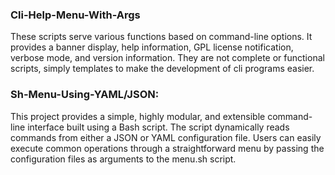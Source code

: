 ### Cli-Help-Menu-With-Args
These scripts serve various functions based on command-line options. It provides a banner display, help information, GPL license notification, verbose mode, and version information. They are not complete or functional scripts, simply templates to make the development of cli programs easier.

### Sh-Menu-Using-YAML/JSON:
This project provides a simple, highly modular, and extensible command-line interface built using a Bash script. The script dynamically reads commands from either a JSON or YAML configuration file. Users can easily execute common operations through a straightforward menu by passing the configuration files as arguments to the menu.sh script.
